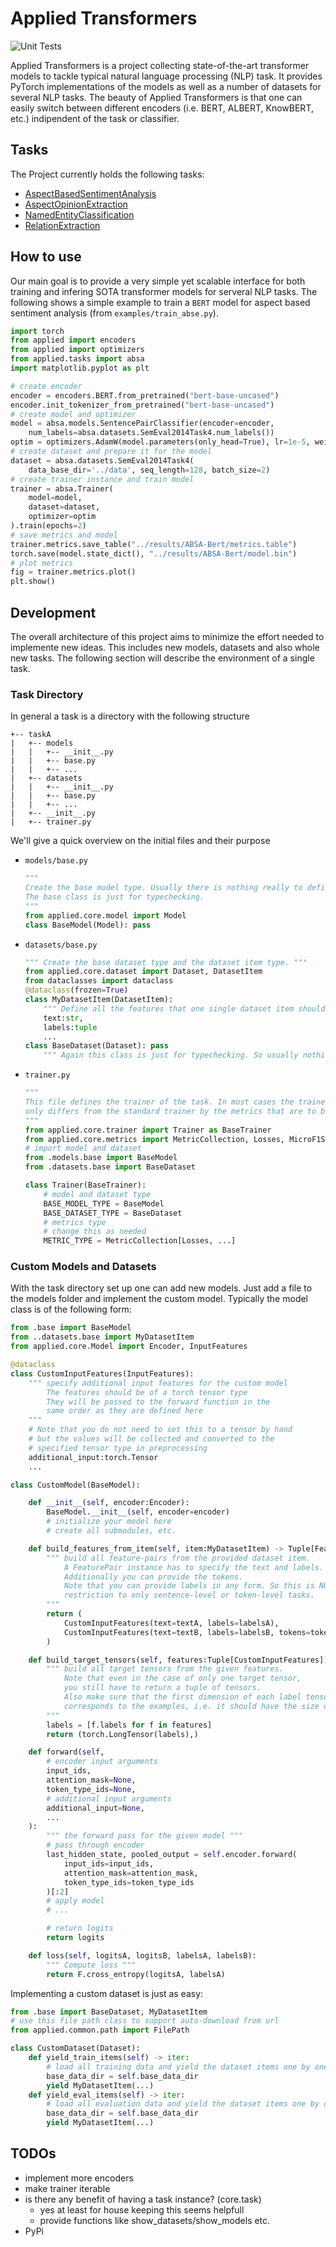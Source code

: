 # Applied Transformers
![Unit Tests](https://github.com/ndoll1998/AppliedTransformers/workflows/Unit%20Tests/badge.svg)

Applied Transformers is a project collecting state-of-the-art transformer models to tackle typical natural language processing (NLP) task. It provides PyTorch implementations of the models as well as a number of datasets for several NLP tasks. The beauty of Applied Transformers is that one can easily switch between different encoders (i.e. BERT, ALBERT, KnowBERT, etc.) indipendent of the task or classifier.

## Tasks

The Project currently holds the following tasks:

- [AspectBasedSentimentAnalysis](applied/tasks/absa/README.md)
- [AspectOpinionExtraction](applied/tasks/aoex/README.md)
- [NamedEntityClassification](applied/tasks/nec/README.md)
- [RelationExtraction](applied/tasks/relex/README.md)

## How to use

Our main goal is to provide a very simple yet scalable interface for both training and infering SOTA transformer models for serveral NLP tasks. The following shows a simple example to train a `BERT` model for aspect based sentiment analysis (from `examples/train_abse.py`).

```python
import torch
from applied import encoders
from applied import optimizers
from applied.tasks import absa
import matplotlib.pyplot as plt

# create encoder
encoder = encoders.BERT.from_pretrained("bert-base-uncased")
encoder.init_tokenizer_from_pretrained("bert-base-uncased")
# create model and optimizer
model = absa.models.SentencePairClassifier(encoder=encoder, 
    num_labels=absa.datasets.SemEval2014Task4.num_labels())
optim = optimizers.AdamW(model.parameters(only_head=True), lr=1e-5, weight_decay=0.01)
# create dataset and prepare it for the model
dataset = absa.datasets.SemEval2014Task4(
    data_base_dir='../data', seq_length=128, batch_size=2)
# create trainer instance and train model
trainer = absa.Trainer(
    model=model, 
    dataset=dataset,
    optimizer=optim
).train(epochs=2)
# save metrics and model
trainer.metrics.save_table("../results/ABSA-Bert/metrics.table")
torch.save(model.state_dict(), "../results/ABSA-Bert/model.bin")
# plot metrics
fig = trainer.metrics.plot()
plt.show()
```

## Development
The overall architecture of this project aims to minimize the effort needed to implemente new ideas. This includes new models, datasets and also whole new tasks. The following section will describe the environment of a single task.

### Task Directory

In general a task is a directory with the following structure
```
+-- taskA
|   +-- models
|   |   +-- __init__.py
|   |   +-- base.py
|   |   +-- ...
|   +-- datasets
|   |   +-- __init__.py
|   |   +-- base.py
|   |   +-- ...
|   +-- __init__.py
|   +-- trainer.py
```
We'll give a quick overview on the initial files and their purpose
 - `models/base.py`
    ```python
    """ 
    Create the base model type. Usually there is nothing really to define here. 
    The base class is just for typechecking. 
    """
    from applied.core.model import Model
    class BaseModel(Model): pass
    ```
 - `datasets/base.py`
    ```python
    """ Create the base dataset type and the dataset item type. """
    from applied.core.dataset import Dataset, DatasetItem
    from dataclasses import dataclass
    @dataclass(frozen=True)
    class MyDatasetItem(DatasetItem):
        """ Define all the features that one single dataset item should contain. """
        text:str,
        labels:tuple
        ...
    class BaseDataset(Dataset): pass
        """ Again this class is just for typechecking. So usually nothing really to do here. """

    ```
- `trainer.py`
    ```python
    """ 
    This file defines the trainer of the task. In most cases the trainer 
    only differs from the standard trainer by the metrics that are to be tracked. 
    """
    from applied.core.trainer import Trainer as BaseTrainer
    from applied.core.metrics import MetricCollection, Losses, MicroF1Score, MacroF1Score
    # import model and dataset
    from .models.base import BaseModel
    from .datasets.base import BaseDataset

    class Trainer(BaseTrainer):
        # model and dataset type
        BASE_MODEL_TYPE = BaseModel
        BASE_DATASET_TYPE = BaseDataset
        # metrics type
        # change this as needed
        METRIC_TYPE = MetricCollection[Losses, ...]
    ```

### Custom Models and Datasets
With the task directory set up one can add new models. Just add a file to the models folder and implement the custom model. Typically the model class is of the following form:

```python
from .base import BaseModel
from ..datasets.base import MyDatasetItem
from applied.core.Model import Encoder, InputFeatures

@dataclass
class CustomInputFeatures(InputFeatures):
    """ specify additional input features for the custom model
        The features should be of a torch tensor type
        They will be passed to the forward function in the 
        same order as they are defined here
    """
    # Note that you do not need to set this to a tensor by hand 
    # but the values will be collected and converted to the 
    # specified tensor type in preprocessing
    additional_input:torch.Tensor
    ...

class CustomModel(BaseModel):

    def __init__(self, encoder:Encoder):
        BaseModel.__init__(self, encoder=encoder)
        # initialize your model here
        # create all submodules, etc.

    def build_features_from_item(self, item:MyDatasetItem) -> Tuple[FeaturePair]:
        """ build all feature-pairs from the provided dataset item. 
            A FeaturePair instance has to specify the text and labels. 
            Additionally you can provide the tokens. 
            Note that you can provide labels in any form. So this is NOT a 
            restriction to only sentence-level or token-level tasks.
        """
        return (
            CustomInputFeatures(text=textA, labels=labelsA),
            CustomInputFeatures(text=textB, labels=labelsB, tokens=tokensB),
        )

    def build_target_tensors(self, features:Tuple[CustomInputFeatures]) -> Tuple[torch.LongTensor]:
        """ build all target tensors from the given features. 
            Note that even in the case of only one target tensor, 
            you still have to return a tuple of tensors.
            Also make sure that the first dimension of each label tensor 
            corresponds to the examples, i.e. it should have the size of len(features).
        """
        labels = [f.labels for f in features]
        return (torch.LongTensor(labels),)

    def forward(self, 
        # encoder input arguments
        input_ids, 
        attention_mask=None, 
        token_type_ids=None,
        # additional input arguments
        additional_input=None,
        ...
    ):
        """ the forward pass for the given model """
        # pass through encoder
        last_hidden_state, pooled_output = self.encoder.forward(
            input_ids=input_ids,
            attention_mask=attention_mask,
            token_type_ids=token_type_ids
        )[:2]
        # apply model
        # ...

        # return logits
        return logits

    def loss(self, logitsA, logitsB, labelsA, labelsB):
        """ Compute loss """
        return F.cross_entropy(logitsA, labelsA)
```

Implementing a custom dataset is just as easy:

```python
from .base import BaseDataset, MyDatasetItem
# use this file path class to support auto-download from url
from applied.common.path import FilePath

class CustomDataset(Dataset):
    def yield_train_items(self) -> iter:
        # load all training data and yield the dataset items one by one
        base_data_dir = self.base_data_dir
        yield MyDatasetItem(...)
    def yield_eval_items(self) -> iter:
        # load all evaluation data and yield the dataset items one by one
        base_data_dir = self.base_data_dir
        yield MyDatasetItem(...)
```
## TODOs
 - implement more encoders
 - make trainer iterable
 - is there any benefit of having a task instance? (core.task)
   - yes at least for house keeping this seems helpfull
   - provide functions like show_datasets/show_models etc.
 - PyPi
